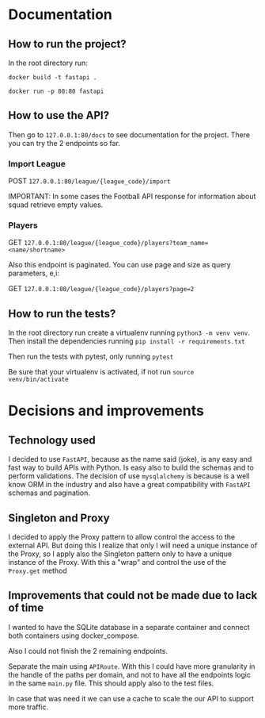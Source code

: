 # Documentation

## How to run the project?

In the root directory run:

`docker build -t fastapi .`

`docker run -p 80:80 fastapi`

## How to use the API?

Then go to `127.0.0.1:80/docs` to see documentation for the project. There you can try the 2 endpoints so far.

### Import League

POST `127.0.0.1:80/league/{league_code}/import`


IMPORTANT: In some cases the Football API response for information about squad retrieve empty values.

### Players

GET `127.0.0.1:80/league/{league_code}/players?team_name=<name/shortname>`


Also this endpoint is paginated. You can use page and size as query parameters, e,i:

GET `127.0.0.1:80/league/{league_code}/players?page=2`


## How to run the tests?

In the root directory run create a virtualenv running `python3 -m venv venv`. Then install the dependencies running
 `pip install -r requirements.txt`

Then run the tests with pytest, only running `pytest`

Be sure that your virtualenv is activated, if not run `source venv/bin/activate`

# Decisions and improvements

## Technology used
I decided to use `FastAPI`, because as the name said (joke), is any easy and fast way to build APIs with Python. Is easy 
also to build the schemas and to perform validations. The decision of use `mysqlalchemy` is because is a well know 
ORM in the industry and also have a great compatibility with `FastAPI` schemas and pagination.


## Singleton and Proxy

I decided to apply the Proxy pattern to allow control the access to the external API. But doing this I
realize that only I will need a unique instance of the Proxy, so I apply also the Singleton pattern only
to have a unique instance of the Proxy. With this a "wrap" and control the use of the `Proxy.get` method


## Improvements that could not be made due to lack of time

I wanted to have the SQLite database in a separate container and connect both containers using docker_compose.

Also I could not finish the 2 remaining endpoints.

Separate the main using `APIRoute`. With this I could have more granularity in the handle of the paths per domain,
and not to have all the endpoints logic in the same `main.py` file. This should apply also to the test files.

In case that was need it we can use a cache to scale the our API to support more traffic.
